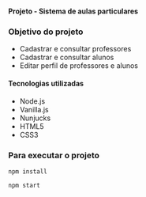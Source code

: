 
#### Projeto - Sistema de aulas particulares

### Objetivo do projeto

- Cadastrar e consultar professores
- Cadastrar e consultar alunos
- Editar perfil de professores e alunos

#### Tecnologias utilizadas

- Node.js
- Vanilla.js
- Nunjucks
- HTML5
- CSS3

### Para executar o projeto

```
npm install
```

```
npm start
```

